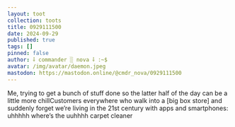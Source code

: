 ```yaml
---
layout: toot
collection: toots
title: 0929111500
date: 2024-09-29
published: true
tags: []
pinned: false
author: ⸸ commander ░ nova ⸸ :~$
avatar: /img/avatar/daemon.jpeg
mastodon: https://mastodon.online/@cmdr_nova/0929111500
---
```


Me, trying to get a bunch of stuff done so the latter half of the day can be a little more chillCustomers everywhere who walk into a [big box store] and suddenly forget we’re living in the 21st century with apps and smartphones: uhhhhh where’s the uuhhhh carpet cleaner
